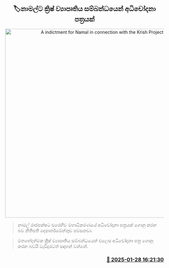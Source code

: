 <p align='center'><b><h2 align='center' title='A indictment for Namal in connection with the Krish Project'>🏷නාමල්ට ක්‍රිෂ් ව්‍යාපෘතිය සම්බන්ධයෙන් අධිචෝදනා පත්‍රයක්</h2></b></p>
<p align='center'><img src='https://helakuru.sgp1.cdn.digitaloceanspaces.com/esana/images/lib/namal-rajapaksha-ff.jpg' width='600' alt='A indictment for Namal in connection with the Krish Project'></p>

> නාමල් රාජපක්ෂට එරෙහිව මහාධිකරණයේ අධිචෝදනා පත්‍රයක් ගොනු කරන බව නීතිපති දෙපාර්තමේන්තුව පවසනවා.

> මතභේදාත්මක ක්‍රිෂ් ව්‍යාපෘතිය සම්බන්ධයෙන් එලෙස අධිචෝදනා පත්‍ර ගොනු කරන බවයි වැඩිදුරටත් සඳහන් වන්නේ.



<h3 align='right'><a href='https://www.helakuru.lk/esana/p/106960/'>📅 2025-01-28 16:21:30</a></h3>
